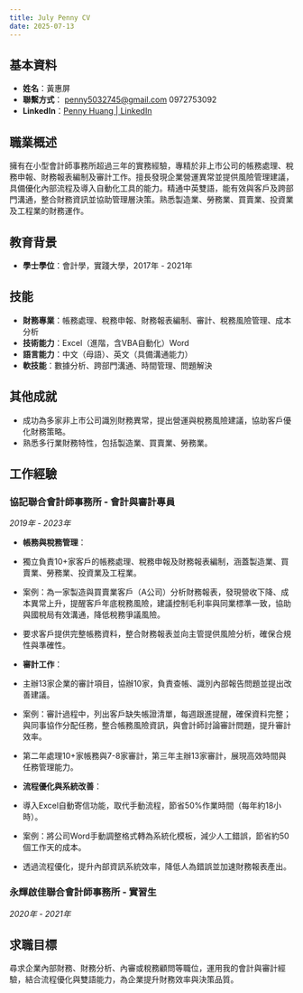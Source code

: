 ```yaml
---
title: July Penny CV
date: 2025-07-13
---
```


## 基本資料

* **姓名**：黃惠屏  
* **聯繫方式**： [penny5032745@gmail.com](mailto:penny5032745@gmail.com) 0972753092  
* **LinkedIn**：[Penny Huang | LinkedIn](https://www.linkedin.com/in/penny-huang-9a7493359/)

## 職業概述

擁有在小型會計師事務所超過三年的實務經驗，專精於非上市公司的帳務處理、稅務申報、財務報表編制及審計工作。擅長發現企業營運異常並提供風險管理建議，具備優化內部流程及導入自動化工具的能力。精通中英雙語，能有效與客戶及跨部門溝通，整合財務資訊並協助管理層決策。熟悉製造業、勞務業、買賣業、投資業及工程業的財務運作。

## 教育背景

* **學士學位**：會計學，實踐大學，2017年 \- 2021年

## 技能

* **財務專業**：帳務處理、稅務申報、財務報表編制、審計、稅務風險管理、成本分析  
* **技術能力**：Excel（進階，含VBA自動化）Word  
* **語言能力**：中文（母語）、英文（具備溝通能力）  
* **軟技能**：數據分析、跨部門溝通、時間管理、問題解決

## 其他成就

* 成功為多家非上市公司識別財務異常，提出營運與稅務風險建議，協助客戶優化財務策略。  
* 熟悉多行業財務特性，包括製造業、買賣業、勞務業。

## 工作經驗

### **協記聯合會計師事務所 \- 會計與審計專員**

*2019年 \- 2023年*

* **帳務與稅務管理**：  
    
* 獨立負責10+家客戶的帳務處理、稅務申報及財務報表編制，涵蓋製造業、買賣業、勞務業、投資業及工程業。  
* 案例：為一家製造與買賣業客戶（A公司）分析財務報表，發現營收下降、成本異常上升，提醒客戶年底稅務風險，建議控制毛利率與同業標準一致，協助與國稅局有效溝通，降低稅務爭議風險。  
* 要求客戶提供完整帳務資料，整合財務報表並向主管提供風險分析，確保合規性與準確性。  
    
* **審計工作**：  
    
* 主辦13家企業的審計項目，協辦10家，負責查帳、識別內部報告問題並提出改善建議。  
* 案例：審計過程中，列出客戶缺失帳證清單，每週跟進提醒，確保資料完整；與同事協作分配任務，整合帳務風險資訊，與會計師討論審計問題，提升審計效率。  
* 第二年處理10+家帳務與7-8家審計，第三年主辦13家審計，展現高效時間與任務管理能力。  
    
* **流程優化與系統改善**：  
    
* 導入Excel自動寄信功能，取代手動流程，節省50%作業時間（每年約18小時）。  
* 案例：將公司Word手動調整格式轉為系統化模板，減少人工錯誤，節省約50個工作天的成本。  
* 透過流程優化，提升內部資訊系統效率，降低人為錯誤並加速財務報表產出。

### **永輝啟佳聯合會計師事務所 \- 實習生**

*2020年 \- 2021年*

## 求職目標

尋求企業內部財務、財務分析、內審或稅務顧問等職位，運用我的會計與審計經驗，結合流程優化與雙語能力，為企業提升財務效率與決策品質。
